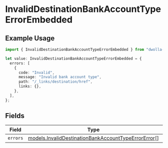 # InvalidDestinationBankAccountTypeErrorEmbedded

## Example Usage

```typescript
import { InvalidDestinationBankAccountTypeErrorEmbedded } from "dwolla-typescript";

let value: InvalidDestinationBankAccountTypeErrorEmbedded = {
  errors: [
    {
      code: "Invalid",
      message: "Invalid bank account type",
      path: "/_links/destination/href",
      links: {},
    },
  ],
};
```

## Fields

| Field                                                                                                            | Type                                                                                                             | Required                                                                                                         | Description                                                                                                      |
| ---------------------------------------------------------------------------------------------------------------- | ---------------------------------------------------------------------------------------------------------------- | ---------------------------------------------------------------------------------------------------------------- | ---------------------------------------------------------------------------------------------------------------- |
| `errors`                                                                                                         | [models.InvalidDestinationBankAccountTypeErrorError](../models/invaliddestinationbankaccounttypeerrorerror.md)[] | :heavy_minus_sign:                                                                                               | N/A                                                                                                              |